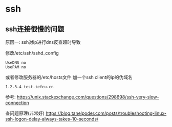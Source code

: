 # ssh

## ssh连接很慢的问题

原因一:
ssh对ip进行dns反查超时导致

修改/etc/ssh/sshd_config

```
UseDNS no
UsePAM no
```

或者修改服务器的/etc/hosts文件
加一个ssh client的ip的伪域名
```
1.2.3.4 test.iefcu.cn
```

参考:
https://unix.stackexchange.com/questions/298698/ssh-very-slow-connection

查问题原理(非常好)
https://blog.tanelpoder.com/posts/troubleshooting-linux-ssh-logon-delay-always-takes-10-seconds/
